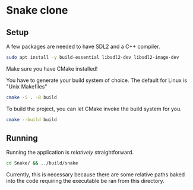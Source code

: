 # Snake clone

## Setup

A few packages are needed to have SDL2 and a C++ compiler.

```sh
sudo apt install -y build-essential libsdl2-dev libsdl2-image-dev
```

Make sure you have CMake installed!

You have to generate your build system of choice. The default for Linux
is "Unix Makefiles"

```sh
cmake -S . -B build
```

To build the project, you can let CMake invoke the build system for you.

```sh
cmake --build build
```

## Running

Running the application is _relatively_ straightforward.

```sh
cd Snake/ && ../build/snake
```

Currently, this is necessary because there are some relative paths
baked into the code requiring the executable be ran from this directory.
